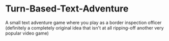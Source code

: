 # Turn-Based-Text-Adventure
A small text adventure game where you play as a border inspection officer (definitely a completely original idea that isn't at all ripping-off another very popular video game)
